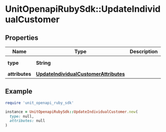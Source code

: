 # UnitOpenapiRubySdk::UpdateIndividualCustomer

## Properties

| Name | Type | Description | Notes |
| ---- | ---- | ----------- | ----- |
| **type** | **String** |  | [optional][default to &#39;individualCustomer&#39;] |
| **attributes** | [**UpdateIndividualCustomerAttributes**](UpdateIndividualCustomerAttributes.md) |  | [optional] |

## Example

```ruby
require 'unit_openapi_ruby_sdk'

instance = UnitOpenapiRubySdk::UpdateIndividualCustomer.new(
  type: null,
  attributes: null
)
```

